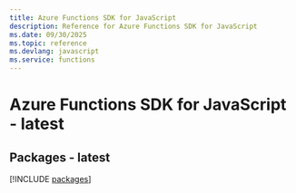 ```yaml
---
title: Azure Functions SDK for JavaScript
description: Reference for Azure Functions SDK for JavaScript
ms.date: 09/30/2025
ms.topic: reference
ms.devlang: javascript
ms.service: functions
---
```

# Azure Functions SDK for JavaScript - latest
## Packages - latest
[!INCLUDE [packages](functions-index.md)]